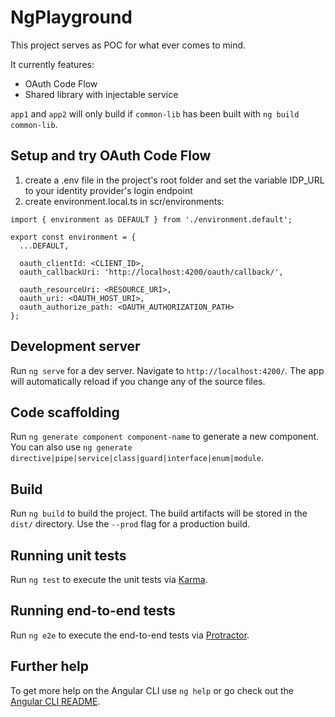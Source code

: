 # NgPlayground

This project serves as POC for what ever comes to mind.

It currently features:
- OAuth Code Flow
- Shared library with injectable service

`app1` and `app2` will only build if `common-lib` has been built with `ng build common-lib`.

## Setup and try OAuth Code Flow
1. create a .env file in the project's root folder and set the variable IDP_URL to your identity provider's login endpoint
2. create environment.local.ts in scr/environments:
```
import { environment as DEFAULT } from './environment.default';

export const environment = {
  ...DEFAULT,
  
  oauth_clientId: <CLIENT_ID>,
  oauth_callbackUri: 'http://localhost:4200/oauth/callback/',
  
  oauth_resourceUri: <RESOURCE_URI>,
  oauth_uri: <OAUTH_HOST_URI>,
  oauth_authorize_path: <OAUTH_AUTHORIZATION_PATH>
};
```

## Development server

Run `ng serve` for a dev server. Navigate to `http://localhost:4200/`. The app will automatically reload if you change any of the source files.

## Code scaffolding

Run `ng generate component component-name` to generate a new component. You can also use `ng generate directive|pipe|service|class|guard|interface|enum|module`.

## Build

Run `ng build` to build the project. The build artifacts will be stored in the `dist/` directory. Use the `--prod` flag for a production build.

## Running unit tests

Run `ng test` to execute the unit tests via [Karma](https://karma-runner.github.io).

## Running end-to-end tests

Run `ng e2e` to execute the end-to-end tests via [Protractor](http://www.protractortest.org/).

## Further help

To get more help on the Angular CLI use `ng help` or go check out the [Angular CLI README](https://github.com/angular/angular-cli/blob/master/README.md).
